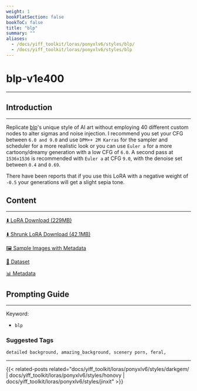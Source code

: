 ```yaml
---
weight: 1
bookFlatSection: false
bookToC: false
title: "blp"
summary: ""
aliases:
  - /docs/yiff_toolkit/loras/ponyxlv6/styles/blp/
  - /docs/yiff_toolkit/loras/ponyxlv6/styles/blp
---
```


<!--markdownlint-disable MD025 MD033 -->

# blp-v1e400

---

## Introduction

---

Replicate [blp](https://e6ai.net/posts?tags=blp)'s unique style of AI art without employing 40 different custom nodes to alter sigmas and noise injection. I recommend you set your CFG between `6.0 and 9.0` and use `DPM++ 2M Karras` for the sampler and scheduler for a more realistic look or you can use `Euler a` for a more cartoony/dreamy generation with a low CFG of `6.0`. A second pass at `1536x1536` is recommended with `Euler a` at CFG `9.0`, with the denoise set between `0.4` and `0.69`.

There have been reports that if you use this LoRA with a negative weight of `-0.5` your generations will get a slight sepia tone.

## Content

---

[⬇️ LoRA Download (229MB)](https://huggingface.co/rakki194/yt/resolve/main/ponyxl_loras/blp-v1e400.safetensors?download=true)

[⬇️ Shrunk LoRA Download (42.1MB)](https://huggingface.co/rakki194/yt/resolve/main/ponyxl_loras_shrunk_2/blp-v1e400_frockpt1_th-3.55.safetensors?download=true)

[🖼️ Sample Images with Metadata](https://huggingface.co/k4d3/yiff_toolkit/tree/main/static/{})

[📐 Dataset](https://huggingface.co/datasets/k4d3/furry/tree/main/by_blp)

[📊 Metadata](https://huggingface.co/k4d3/yiff_toolkit/raw/main/ponyxl_loras/blp-v1e400.json)

## Prompting Guide

---

Keyword:

- `blp`

### Suggested Tags

```md
detailed background, amazing_background, scenery porn, feral,
```

---

<!--
HUGO_SEARCH_EXCLUDE_START
-->
{{< related-posts related="docs/yiff_toolkit/loras/ponyxlv6/styles/darkgem/ | docs/yiff_toolkit/loras/ponyxlv6/styles/honovy | docs/yiff_toolkit/loras/ponyxlv6/styles/jinxit" >}}
<!--
HUGO_SEARCH_EXCLUDE_END
-->
